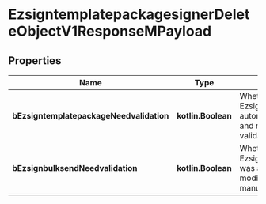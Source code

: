 
# EzsigntemplatepackagesignerDeleteObjectV1ResponseMPayload

## Properties
Name | Type | Description | Notes
------------ | ------------- | ------------- | -------------
**bEzsigntemplatepackageNeedvalidation** | **kotlin.Boolean** | Whether the Ezsignbulksend was automatically modified and needs a manual validation | 
**bEzsignbulksendNeedvalidation** | **kotlin.Boolean** | Whether the Ezsigntemplatepackage was automatically modified and needs a manual validation | 



